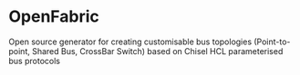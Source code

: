 # OpenFabric
Open source generator for creating customisable bus topologies (Point-to-point, Shared Bus, CrossBar Switch) based on Chisel HCL parameterised bus protocols 
